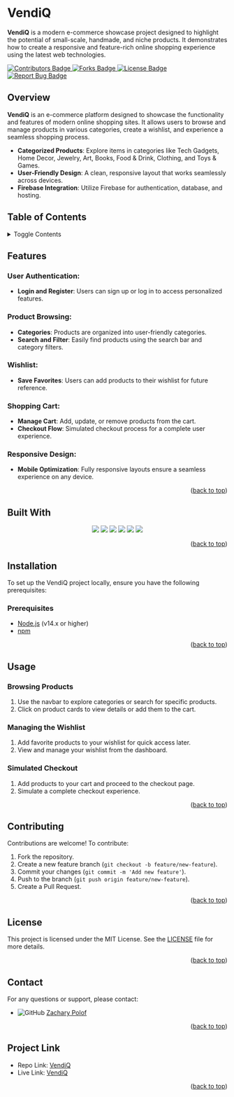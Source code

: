# VendiQ

**VendiQ** is a modern e-commerce showcase project designed to highlight the potential of small-scale, handmade, and niche products. It demonstrates how to create a responsive and feature-rich online shopping experience using the latest web technologies.

<a href="https://github.com/IVIonsters/VendiQ/graphs/contributors">
  <img src="https://img.shields.io/badge/Contributors-1-green" alt="Contributors Badge"/>
</a>
<a href="https://github.com/IVIonsters/VendiQ/forks">
  <img src="https://img.shields.io/badge/Forks-lightgreen" alt="Forks Badge"/>
</a>
<a href="https://github.com/IVIonsters/VendiQ/blob/main/LICENSE">
  <img src="https://img.shields.io/badge/License-MIT-blue" alt="License Badge"/>
</a>
<a href="https://github.com/IVIonsters/VendiQ/issues/new?labels=bug&template=bug-report---.md">
  <img src="https://img.shields.io/badge/Report_Bug-red" alt="Report Bug Badge"/>
</a>

## Overview

**VendiQ** is an e-commerce platform designed to showcase the functionality and features of modern online shopping sites. It allows users to browse and manage products in various categories, create a wishlist, and experience a seamless shopping process.

- **Categorized Products**: Explore items in categories like Tech Gadgets, Home Decor, Jewelry, Art, Books, Food & Drink, Clothing, and Toys & Games.
- **User-Friendly Design**: A clean, responsive layout that works seamlessly across devices.
- **Firebase Integration**: Utilize Firebase for authentication, database, and hosting.

## Table of Contents

<details>
  <summary>Toggle Contents</summary>
  <ol>
    <li><a href="#overview">Overview</a></li>
    <li><a href="#features">Features</a></li>
    <li><a href="#built-with">Built With</a></li>
    <li><a href="#installation">Installation</a></li>
    <li><a href="#usage">Usage</a></li>
    <li><a href="#contributing">Contributing</a></li>
    <li><a href="#license">License</a></li>
    <li><a href="#contact">Contact</a></li>
    <li><a href="#project-link">Project Link</a></li>
  </ol>
</details>

## Features

### User Authentication:

- **Login and Register**: Users can sign up or log in to access personalized features.

### Product Browsing:

- **Categories**: Products are organized into user-friendly categories.
- **Search and Filter**: Easily find products using the search bar and category filters.

### Wishlist:

- **Save Favorites**: Users can add products to their wishlist for future reference.

### Shopping Cart:

- **Manage Cart**: Add, update, or remove products from the cart.
- **Checkout Flow**: Simulated checkout process for a complete user experience.

### Responsive Design:

- **Mobile Optimization**: Fully responsive layouts ensure a seamless experience on any device.

<p align="right">(<a href="#vendiq">back to top</a>)</p>

## Built With

<div align="center">

  <img src="https://img.shields.io/badge/Vite-646CFF?style=for-the-badge&logo=vite&logoColor=white"/>
  <img src="https://img.shields.io/badge/Firebase-FFCA28?style=for-the-badge&logo=firebase&logoColor=red"/>
  <img src="https://img.shields.io/badge/Tailwind%20CSS-06B6D4?style=for-the-badge&logo=tailwindcss&logoColor=white"/>
  <img src="https://img.shields.io/badge/React-20232A?style=for-the-badge&logo=react&logoColor=61DAFB"/>
  <img src="https://img.shields.io/badge/JavaScript-F7DF1E?style=for-the-badge&logo=javascript&logoColor=black"/>
  <img src="https://img.shields.io/badge/React%20Router-CA4245?style=for-the-badge&logo=react-router&logoColor=white"/>

</div>

<p align="right">(<a href="#vendiq">back to top</a>)</p>

## Installation

To set up the VendiQ project locally, ensure you have the following prerequisites:

### Prerequisites

- [Node.js](https://nodejs.org/) (v14.x or higher)
- [npm](https://www.npmjs.com/)

<p align="right">(<a href="#vendiq">back to top</a>)</p>

## Usage

### Browsing Products

1. Use the navbar to explore categories or search for specific products.
2. Click on product cards to view details or add them to the cart.

### Managing the Wishlist

1. Add favorite products to your wishlist for quick access later.
2. View and manage your wishlist from the dashboard.

### Simulated Checkout

1. Add products to your cart and proceed to the checkout page.
2. Simulate a complete checkout experience.

<p align="right">(<a href="#vendiq">back to top</a>)</p>

## Contributing

Contributions are welcome! To contribute:

1. Fork the repository.
2. Create a new feature branch (`git checkout -b feature/new-feature`).
3. Commit your changes (`git commit -m 'Add new feature'`).
4. Push to the branch (`git push origin feature/new-feature`).
5. Create a Pull Request.

<p align="right">(<a href="#vendiq">back to top</a>)</p>

## License

This project is licensed under the MIT License. See the [LICENSE](LICENSE) file for more details.

<p align="right">(<a href="#vendiq">back to top</a>)</p>

## Contact

For any questions or support, please contact:

- ![GitHub](https://img.shields.io/badge/GitHub-181717?style=social&logo=github) [Zachary Polof](https://github.com/IVIonsters)

<p align="right">(<a href="#vendiq">back to top</a>)</p>

## Project Link

- Repo Link: [VendiQ](https://github.com/IVIonsters/VendiQ)
- Live Link: [VendiQ](https://vendiq.web.app/)

<p align="right">(<a href="#vendiq">back to top</a>)</p>

